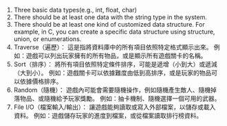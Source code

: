 1. Three basic data types(e.g., int, float, char)
2. There should be at least one data with the string type in the system.
3. There should be at least one kind of customized data structure. For example, in C, you can create a specific data structure using structure, union, or enumerations.
4. Traverse（遍歷）：
    這是指將資料庫中的所有項目依照特定格式顯示出來。
    例如：遊戲可以列出玩家擁有的所有物品，或是顯示所有遊戲關卡的名稱。
5. Sort（排序）：
    將所有項目依照特定條件排序，可能是遞增（小到大）或遞減（大到小）。
    例如：遊戲關卡可以依據難度由低到高排序，或是玩家的物品可以依據價格排序。
6. Random（隨機）：
    遊戲內可能會需要隨機操作，例如隨機產生敵人、隨機掉落物品、或隨機給予玩家獎勵。
    例如：抽卡機制、隨機選擇一個可用的武器。
7. File I/O（檔案輸入/輸出）：
    讓遊戲能夠讀取或寫入外部檔案，以儲存或載入資料。
    例如：遊戲儲存玩家的進度到檔案，或從檔案讀取排行榜資料。
